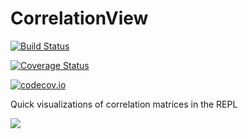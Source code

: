 # CorrelationView

[![Build Status](https://travis-ci.org/joshday/CorrelationView.jl.svg?branch=master)](https://travis-ci.org/joshday/CorrelationView.jl)

[![Coverage Status](https://coveralls.io/repos/joshday/CorrelationView.jl/badge.svg?branch=master&service=github)](https://coveralls.io/github/joshday/CorrelationView.jl?branch=master)

[![codecov.io](http://codecov.io/github/joshday/CorrelationView.jl/coverage.svg?branch=master)](http://codecov.io/github/joshday/CorrelationView.jl?branch=master)


Quick visualizations of correlation matrices in the REPL

![](https://cloud.githubusercontent.com/assets/8075494/24874130/83a68bca-1df1-11e7-82a3-0da1df0a620e.png)
